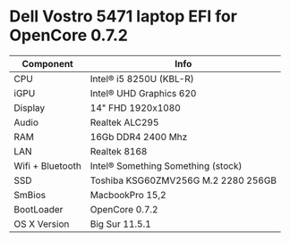 # Dell Vostro 5471 laptop EFI for OpenCore 0.7.2

| Component | Info |
|-----------|-------|
| CPU |	Intel® i5 8250U (KBL-R) |
| iGPU	| Intel® UHD Graphics 620 |
| Display | 14" FHD 1920x1080 |
| Audio	| Realtek ALC295 |
| RAM	| 16Gb DDR4 2400 Mhz |
| LAN	| Realtek 8168 |
| Wifi + Bluetooth |	Intel® Something Something (stock) |
| SSD	| Toshiba KSG60ZMV256G M.2 2280 256GB |
| SmBios |	MacbookPro 15,2 |
| BootLoader	| OpenCore 0.7.2 |
| OS X Version  | Big Sur 11.5.1 |
